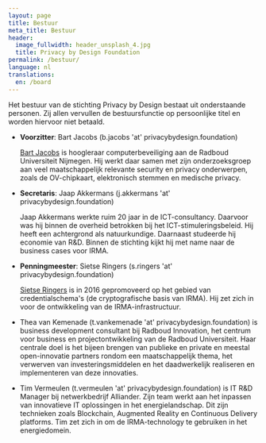 ```yaml
---
layout: page
title: Bestuur
meta_title: Bestuur
header:
  image_fullwidth: header_unsplash_4.jpg
  title: Privacy by Design Foundation
permalink: /bestuur/
language: nl
translations:
  en: /board
---
```

Het bestuur van de stichting Privacy by Design bestaat uit
onderstaande personen. Zij allen vervullen de bestuursfunctie op
persoonlijke titel en worden hiervoor niet betaald.

 * **Voorzitter**: Bart Jacobs (b.jacobs 'at' privacybydesign.foundation)

   [Bart Jacobs](http://www.cs.ru.nl/~bart) is hoogleraar
   computerbeveiliging aan de Radboud Universiteit Nijmegen. Hij werkt
   daar samen met zijn onderzoeksgroep aan veel maatschappelijk
   relevante security en privacy onderwerpen, zoals de OV-chipkaart,
   elektronisch stemmen en medische privacy.

 * **Secretaris**: Jaap Akkermans (j.akkermans 'at'
   privacybydesign.foundation) 

   Jaap Akkermans werkte ruim 20 jaar in de ICT-consultancy. Daarvoor
   was hij binnen de overheid betrokken bij het
   ICT-stimuleringsbeleid. Hij heeft een achtergrond als
   natuurkundige. Daarnaast studeerde hij economie van R&D. Binnen de
   stichting kijkt hij met name naar de business cases voor IRMA.

 * **Penningmeester**: Sietse Ringers (s.ringers 'at' privacybydesign.foundation)

   [Sietse Ringers](https://sietseringers.net/) is in 2016 gepromoveerd op het
   gebied van credentialschema's (de cryptografische basis van IRMA).
   Hij zet zich in voor de ontwikkeling van de IRMA-infrastructuur.

 * Thea van Kemenade (t.vankemenade 'at' privacybydesign.foundation)
   is business development consultant bij Radboud Innovation, het
   centrum voor business en projectontwikkeling van de Radboud
   Universiteit. Haar centrale doel is het bijeen brengen van publieke
   en private en meestal open-innovatie partners rondom een
   maatschappelijk thema, het verwerven van investeringsmiddelen en
   het daadwerkelijk realiseren en implementeren van deze innovaties.

 * Tim Vermeulen (t.vermeulen 'at' privacybydesign.foundation) is IT
   R&D Manager bij netwerkbedrijf Alliander. Zijn team werkt aan het
   inpassen van innovatieve IT oplossingen in het
   energielandschap. Dit zijn technieken zoals Blockchain, Augmented
   Reality en Continuous Delivery platforms. Tim zet zich in om de
   IRMA-technology te gebruiken in het energiedomein.